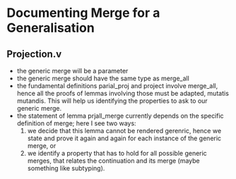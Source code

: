 # Documenting Merge for a Generalisation

## Projection.v

* the generic merge will be a parameter
* the generic merge should have the same type as merge_all
* the fundamental definitions parial_proj and project involve merge_all, hence all the proofs of lemmas involving those must be adapted, mutatis mutandis. This will help us identifying the properties to ask to our generic merge.
* the statement of lemma prjall_merge currently depends on the specific definition of merge; here I see two ways:
  1. we decide that this lemma cannot be rendered gerenric, hence we state and prove it again and again for each instance of the generic merge, or
  2. we identify a property that has to hold for all possible generic merges, that relates the continuation and its merge (maybe something like subtyping).
